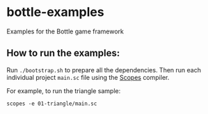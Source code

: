 # bottle-examples
Examples for the Bottle game framework

## How to run the examples:
Run `./bootstrap.sh` to prepare all the dependencies. Then run each individual project
`main.sc` file using the [Scopes](http://scopes.rocks) compiler.

For example, to run the triangle sample:

```
scopes -e 01-triangle/main.sc
```

